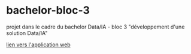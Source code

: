 # bachelor-bloc-3

projet dans le cadre du bachelor Data/IA - bloc 3 "développement d'une solution Data/IA"

[lien vers l'application web](https://julien-tuesta-bachelor-bloc-3-goldenline-glgr0q.streamlit.app/)
